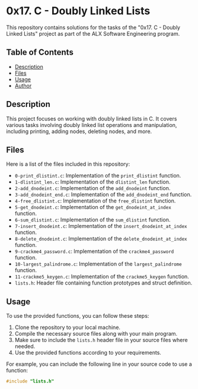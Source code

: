 # 0x17. C - Doubly Linked Lists

This repository contains solutions for the tasks of the "0x17. C - Doubly Linked Lists" project as part of the ALX Software Engineering program.

## Table of Contents

- [Description](#description)
- [Files](#files)
- [Usage](#usage)
- [Author](#author)

## Description

This project focuses on working with doubly linked lists in C. It covers various tasks involving doubly linked list operations and manipulation, including printing, adding nodes, deleting nodes, and more.

## Files

Here is a list of the files included in this repository:

- `0-print_dlistint.c`: Implementation of the `print_dlistint` function.
- `1-dlistint_len.c`: Implementation of the `dlistint_len` function.
- `2-add_dnodeint.c`: Implementation of the `add_dnodeint` function.
- `3-add_dnodeint_end.c`: Implementation of the `add_dnodeint_end` function.
- `4-free_dlistint.c`: Implementation of the `free_dlistint` function.
- `5-get_dnodeint.c`: Implementation of the `get_dnodeint_at_index` function.
- `6-sum_dlistint.c`: Implementation of the `sum_dlistint` function.
- `7-insert_dnodeint.c`: Implementation of the `insert_dnodeint_at_index` function.
- `8-delete_dnodeint.c`: Implementation of the `delete_dnodeint_at_index` function.
- `9-crackme4_password.c`: Implementation of the `crackme4_password` function.
- `10-largest_palindrome.c`: Implementation of the `largest_palindrome` function.
- `11-crackme5_keygen.c`: Implementation of the `crackme5_keygen` function.
- `lists.h`: Header file containing function prototypes and struct definition.

## Usage

To use the provided functions, you can follow these steps:

1. Clone the repository to your local machine.
2. Compile the necessary source files along with your main program.
3. Make sure to include the `lists.h` header file in your source files where needed.
4. Use the provided functions according to your requirements.

For example, you can include the following line in your source code to use a function:

```c
#include "lists.h"

